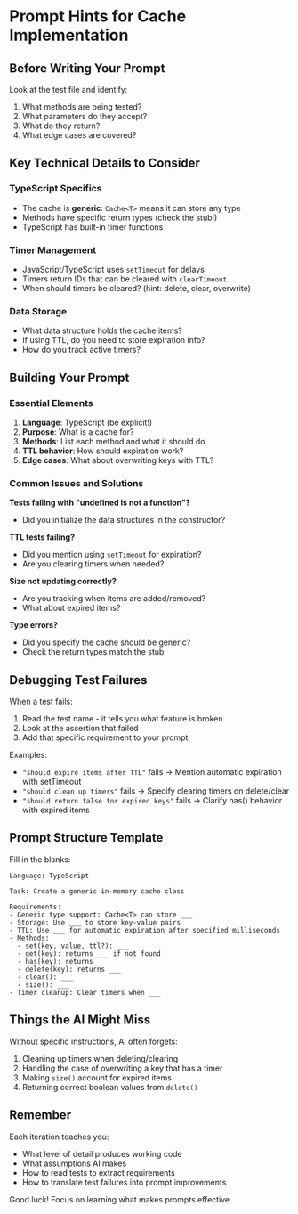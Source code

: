 # Prompt Hints for Cache Implementation

## Before Writing Your Prompt

Look at the test file and identify:
1. What methods are being tested?
2. What parameters do they accept?
3. What do they return?
4. What edge cases are covered?

## Key Technical Details to Consider

### TypeScript Specifics
- The cache is **generic**: `Cache<T>` means it can store any type
- Methods have specific return types (check the stub!)
- TypeScript has built-in timer functions

### Timer Management
- JavaScript/TypeScript uses `setTimeout` for delays
- Timers return IDs that can be cleared with `clearTimeout`
- When should timers be cleared? (hint: delete, clear, overwrite)

### Data Storage
- What data structure holds the cache items?
- If using TTL, do you need to store expiration info?
- How do you track active timers?

## Building Your Prompt

### Essential Elements
1. **Language**: TypeScript (be explicit!)
2. **Purpose**: What is a cache for?
3. **Methods**: List each method and what it should do
4. **TTL behavior**: How should expiration work?
5. **Edge cases**: What about overwriting keys with TTL?

### Common Issues and Solutions

**Tests failing with "undefined is not a function"?**
- Did you initialize the data structures in the constructor?

**TTL tests failing?**
- Did you mention using `setTimeout` for expiration?
- Are you clearing timers when needed?

**Size not updating correctly?**
- Are you tracking when items are added/removed?
- What about expired items?

**Type errors?**
- Did you specify the cache should be generic?
- Check the return types match the stub

## Debugging Test Failures

When a test fails:
1. Read the test name - it tells you what feature is broken
2. Look at the assertion that failed
3. Add that specific requirement to your prompt

Examples:
- `"should expire items after TTL"` fails → Mention automatic expiration with setTimeout
- `"should clean up timers"` fails → Specify clearing timers on delete/clear
- `"should return false for expired keys"` fails → Clarify has() behavior with expired items

## Prompt Structure Template

Fill in the blanks:
```
Language: TypeScript

Task: Create a generic in-memory cache class

Requirements:
- Generic type support: Cache<T> can store ___
- Storage: Use ___ to store key-value pairs
- TTL: Use ___ for automatic expiration after specified milliseconds
- Methods:
  - set(key, value, ttl?): ___
  - get(key): returns ___ if not found
  - has(key): returns ___
  - delete(key): returns ___
  - clear(): ___
  - size(): ___
- Timer cleanup: Clear timers when ___
```

## Things the AI Might Miss

Without specific instructions, AI often forgets:
1. Cleaning up timers when deleting/clearing
2. Handling the case of overwriting a key that has a timer
3. Making `size()` account for expired items
4. Returning correct boolean values from `delete()`

## Remember

Each iteration teaches you:
- What level of detail produces working code
- What assumptions AI makes
- How to read tests to extract requirements
- How to translate test failures into prompt improvements

Good luck! Focus on learning what makes prompts effective.